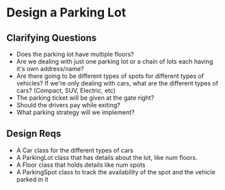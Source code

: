 # Design a Parking Lot

## Clarifying Questions
 - Does the parking lot have multiple floors?
 - Are we dealing with just one parking lot or a chain of lots each having it's own address/name?
 - Are there going to be different types of spots for different types of vehicles? If we're only dealing with cars, what are the different types of cars? (Compact, SUV, Electric, etc)
 - The parking ticket will be given at the gate right?
 - Should the drivers pay while exiting?
 - What parking strategy will we implement?


 ## Design Reqs
 - A Car class for the different types of cars
 - A ParkingLot class that has details about the lot, like num floors.
 - A Floor class that holds details like num spots
 - A ParkingSpot class to track the availability of the spot and the vehicle parked in it

